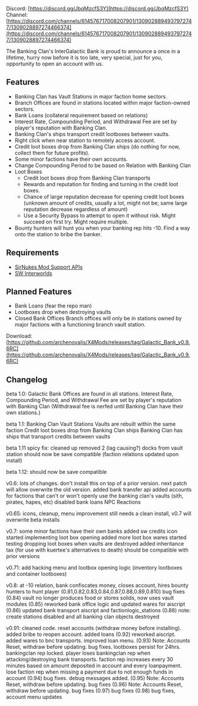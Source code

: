 Discord: [https://discord.gg/JbqMzcfS3Y](https://discord.gg/JbqMzcfS3Y)
Channel: [https://discord.com/channels/614576717008207901/1309028894937972747/1309028897274466374](https://discord.com/channels/614576717008207901/1309028894937972747/1309028897274466374)

The Banking Clan's InterGalactic Bank is proud to announce a once in a lifetime, hurry now before it is too late, very special, just for you, opportunity to open an account with us.

## Features
- Banking Clan has Vault Stations in major faction home sectors.
- Branch Offices are found in stations located within major faction-owned sectors.
- Bank Loans (collateral requirement based on relations)
- Interest Rate, Compounding Period, and Withdrawal Fee are set by player's reputation with Banking Clan.
- Banking Clan's ships transport credit lootboxes between vaults.
- Right click when near station to remotely access account.
- Credit loot boxes drop from Banking Clan ships (do nothing for now, collect them for future profits).
- Some minor factions have their own accounts.
- Change Compounding Period to be based on Relation with Banking Clan
- Loot Boxes
  - Credit loot boxes drop from Banking Clan transports
  - Rewards and reputation for finding and turning in the credit loot boxes.
  - Chance of large reputation decrease for opening credit loot boxes (unknown amount of credits, usually a lot, might not be; same large reputation decrease regardless of amount)
  - Use a Security Bypass to attempt to open it without risk. Might succeed on first try. Might require multiple.
- Bounty hunters will hunt you when your banking rep hits -10. Find a way onto the station to bribe the banker.

## Requirements
- [SirNukes Mod Support APIs](https://www.nexusmods.com/x4foundations/mods/503)
- [SW Interworlds](https://sites.google.com/view/swinterworlds/Home)

## Planned Features
- Bank Loans (fear the repo man)
- Lootboxes drop when destroying vaults
- Closed Bank Offices
Branch offices will only be in stations owned by major factions with a functioning branch vault station.

Download: [https://github.com/archenovalis/X4Mods/releases/tag/Galactic_Bank_v0.9.6RC](https://github.com/archenovalis/X4Mods/releases/tag/Galactic_Bank_v0.9.6RC)

## Changelog

beta 1.0: Galactic Bank Offices are found in all stations.
Interest Rate, Compounding Period, and Withdrawal Fee are set by player's reputation with Banking Clan
  (Withdrawal fee is nerfed until Banking Clan have their own stations.)

beta 1.1: 
Banking Clan Vault Stations
Vaults are rebuilt within the same faction
Credit loot boxes drop from Banking Clan ships
Banking Clan has ships that transport credits between vaults

beta 1.11 spicy fix:
cleaned up
removed 2 (lag causing?) docks from vault station
should now be save compatible (faction relations updated upon install)

beta 1.12:
should now be save compatible

v0.6:
lots of changes. don't install this on top of a prior version. next patch will allow overwrite the old version.
added bank transfer api
added accounts for factions that can't or won't openly use the banking clan's vaults (sith, pirates, hapes, etc)
disabled bank loans NPC Reactions

v0.65:
icons, cleanup, menu improvement
still needs a clean install, v0.7 will overwrite beta installs

v0.7:
some minor factions have their own banks
added sw credits icon
started implementing loot box opening
added more loot box wares
started testing dropping loot boxes when vaults are destroyed
added inheritance tax (for use with kuertee's alternatives to death)
should be compatible with prior versions

v0.71:
add hacking menu and lootbox opening logic (inventory lootboxes and container lootboxes)

v0.8:
at -10 relation, bank confiscates money, closes account, hires bounty hunters to hunt player 
(0.81,0.82,0.83,0.84,0.87,0.88,0.89,0.810) bug fixes
(0.84) vault no longer produces food or stores solids, now uses vault modules
(0.85) reworked bank office logic and updated wares for aiscript
(0.86) updated bank transport aiscript and factionlogic_stations
(0.88) note: create stations disabled and all banking clan objects destroyed

v0.91:
cleaned code. reset accounts (withdraw money before installing). added bribe to reopen account. added loans
(0.92) reworked aiscript. added wares to bnc transports. improved loan menu. 
(0.93) Note: Accounts Reset, withdraw before updating. bug fixes. lootboxes persist for 24hrs. bankingclan rep locked. player loses bankingclan rep when attacking/destroying bank transports. faction rep increases every 30 minutes based on amount deposited in account and every loanpayment. lose faction rep when missing a payment due to not enough funds in account
(0.94) bug fixes. debug messages added.
(0.95) Note: Accounts Reset, withdraw before updating. bug fixes
(0.96) Note: Accounts Reset, withdraw before updating. bug fixes
(0.97) bug fixes
(0.98) bug fixes, account menu updates